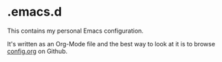 # .emacs.d

This contains my personal Emacs configuration.

It's written as an Org-Mode file and the best way to look at it is to browse [config.org](config.org) on Github.
